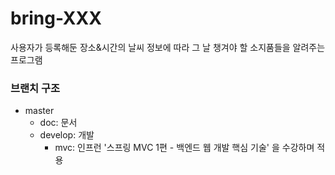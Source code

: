 # bring-XXX
사용자가 등록해둔 장소&amp;시간의 날씨 정보에 따라 그 날 챙겨야 할 소지품들을 알려주는 프로그램

### 브랜치 구조
- master
    - doc: 문서
    - develop: 개발
        - mvc: 인프런 '스프링 MVC 1편 - 백엔드 웹 개발 핵심 기술' 을 수강하며 적용
